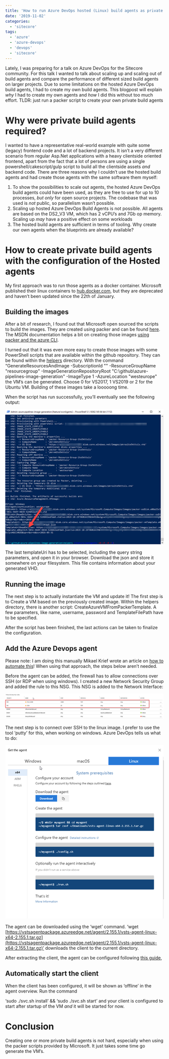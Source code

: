 ```yaml
---
title: 'How to run Azure DevOps hosted (Linux) build agents as private agents (and be able to scale them accordingly)'
date: '2019-11-02'
categories:
  - 'sitecore'
tags:
  - 'azure'
  - 'azure-devops'
  - 'devops'
  - 'sitecore'
---
```


Lately, I was preparing for a talk on Azure DevOps for the Sitecore community. For this talk I wanted to talk about scaling up and scaling out of build agents and compare the performance of different sized build agents on larger projects. Due to some limitations on the hosted Azure DevOps build agents, I had to create my own build agents. This blogpost will explain _why_ I had to create my own agents and _how_ I did this without too much effort. TLDR: just run a packer script to create your own private build agents

# Why were private build agents required?

I wanted to have a representative real-world example with quite some (legacy) frontend code and a lot of backend projects. It isn’t a very different scenario from regular Asp.Net applications with a heavy clientside oriented frontend, apart from the fact that a lot of persons are using a single powershell/cakescript/gulp script to build all the clientside assets _and_ backend code. There are three reasons why I couldn’t use the hosted build agents and had create those agents with the same software them myself:

1. To show the possibilities to scale out agents, the hosted Azure DevOps build agents could have been used, as they are free to use for up to 10 processes, _but only_ for open source projects. The codebase that was used is _not_ public, so parallelism wasn’t possible.
2. Scaling up hosted Azure DevOps Build Agents is not possible. All agents are based on the DS2_V3 VM, which has 2 vCPU’s and 7Gb op memory. Scaling up _may_ have a positive effect on some workloads
3. The hosted build agents are sufficient in terms of tooling. Why create our own agents when the blueprints are already available?

# How to create private build agents with the configuration of the Hosted agents

My first approach was to run those agents as a docker container. Microsoft published their linux containers to [hub.docker.com](https://hub.docker.com/_/microsoft-azure-pipelines-vsts-agent), but they are deprecated and haven’t been updated since the 22th of January.

## Building the images

After a bit of research, I found out that Microsoft open sourced the scripts to build the images. They are created using packer and can be found [here](https://github.com/microsoft/azure-pipelines-image-generation). The MSDN documentation helps a bit on creating those images [using packer and the azure CLI](https://docs.microsoft.com/en-us/azure/devops/pipelines/agents/hosted?view=azure-devops).

I turned out that it was even more easy to create those images with some PowerShell scripts that are available within the github repository. They can be found within the [helpers](https://github.com/microsoft/azure-pipelines-image-generation/tree/master/helpers) directory. With the command “GenerateResourcesAndImage -SubscriptionId "<subid>" -ResourceGroupName "resourcegroup" -ImageGenerationRepositoryRoot "C:\\github\\azure-pipelines-image-generation" -ImageType 1 -AzureLocation "westeurope" the VM’s can be generated. Choose 0 for VS2017, 1 VS2019 or 2 for the Ubuntu VM. Building of these images take a looooong time.

When the script has run successfully, you’ll eventually see the following output:

![](images/image.png)

The last templateUri has to be selected, including the query string parameters, and open it in your browser. Download the json and store it somewhere on your filesystem. This file contains information about your generated VHD.

## Running the image

The next step is to actually instantiate the VM and update it! The first step is to Create a VM based on the previously created image. Within the helpers directory, there is another script: CreateAzureVMFromPackerTemplate. A few parameters, like name, username, password and TemplateFilePath have to be specified.

After the script has been finished, the last actions can be taken to finalize the configuration.

## Add the Azure Devops agent

Please note: I am doing this manually Mikael Krief wrote an article on [how to automate this](https://www.mikaelkrief.com/private-azure-devops-agent/)! When using that approach, the steps below aren’t needed.

Before the agent can be added, the firewall has to allow connections over SSH (or RDP when using windows). I created a new Network Security Group and added the rule to this NSG. This NSG is added to the Network Interface:

![](images/image-1.png)

The next step is to connect over SSH to the linux image. I prefer to use the tool ‘putty’ for this, when working on windows. Azure DevOps tells us what to do:

![](images/image-2.png)

The agent can be downloaded using the ‘wget’ command. ‘wget [https://vstsagentpackage.azureedge.net/agent/2.155.1/vsts-agent-linux-x64-2.155.1.tar.gz](https://vstsagentpackage.azureedge.net/agent/2.155.1/vsts-agent-linux-x64-2.155.1.tar.gz)’ downloads the client to the current directory.

After extracting the client, the agent can be configured following [this guide](https://docs.microsoft.com/en-us/azure/devops/pipelines/agents/v2-linux?view=azure-devops),

## Automatically start the client

When the client has been configured, it will be shown as ‘offline’ in the agent overview. Run the command

‘sudo ./svc.sh install’ && ‘sudo ./svc.sh start’ and your client is configured to start after startup of the VM _and_ it will be started for now.

# Conclusion

Creating one or more private build agents is not hard, especially when using the packer scripts provided by Microsoft. It just takes some time go generate the VM’s.

